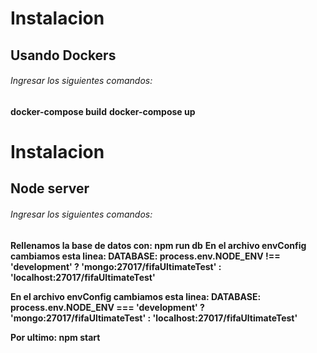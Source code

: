 # Instalacion
## Usando Dockers

###### Ingresar los siguientes comandos:

**docker-compose build**
**docker-compose up**

# Instalacion
## Node server
###### Ingresar los siguientes comandos:

**Rellenamos la base de datos con: npm run db**
**En el archivo envConfig cambiamos esta linea: DATABASE: process.env.NODE_ENV !== 'development' ? 'mongo:27017/fifaUltimateTest' : 'localhost:27017/fifaUltimateTest'**

**En el archivo envConfig cambiamos esta linea: DATABASE: process.env.NODE_ENV === 'development' ? 'mongo:27017/fifaUltimateTest' : 'localhost:27017/fifaUltimateTest'**

**Por ultimo: npm start**

